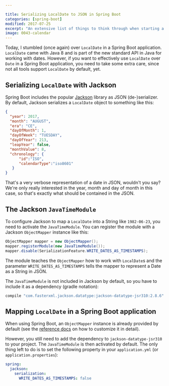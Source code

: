 ```yaml
---

title: Serializing LocalDate to JSON in Spring Boot
categories: [spring-boot]
modified: 2017-07-25
excerpt: "An extensive list of things to think through when starting a new Java-based software project."
image: 0043-calendar
---
```




Today, I stumbled (once again) over `LocalDate` in a Spring Boot application. `LocalDate` came with Java
8 and is part of the new standard API in Java for working with dates. However, if you want to effectively
use `LocalDate` over `Date` in a Spring Boot application, you need to take some extra care, since not all tools support 
`LocalDate` by default, yet.

## Serializing `LocalDate` with Jackson 

Spring Boot includes the popular [Jackson](https://github.com/FasterXML/jackson) library 
as JSON (de-)serializer. By default, Jackson serializes a `LocalDate` object to something like this:

```JSON
{
  "year": 2017,
  "month": "AUGUST",
  "era": "CE",
  "dayOfMonth": 1,
  "dayOfWeek": "TUESDAY",
  "dayOfYear": 213,
  "leapYear": false,
  "monthValue": 8,
  "chronology": {
      "id":"ISO",
      "calendarType":"iso8601"
   }
}
```

That's a very verbose representation of a date in JSON, wouldn't you say? We're only really
interested in the year, month and day of month in this case, so that's exactly what should be 
contained in the JSON. 

## The Jackson `JavaTimeModule`

To configure Jackson to map a `LocalDate` into a String like `1982-06-23`, you need to activate
the `JavaTimeModule`. You can register the module with a Jackson `ObjectMapper`
instance like this:

```java
ObjectMapper mapper = new ObjectMapper();
mapper.registerModule(new JavaTimeModule());
mapper.disable(SerializationFeature.WRITE_DATES_AS_TIMESTAMPS);
```

The module teaches the `ObjectMapper` how to work with `LocalDate`s and the parameter 
`WRITE_DATES_AS_TIMESTAMPS` tells the mapper to represent a Date as a String in JSON.

The `JavaTimeModule` is not included in Jackson by default, so you have to include it as a dependency
(gradle notation):

```java
compile "com.fasterxml.jackson.datatype:jackson-datatype-jsr310:2.8.6"
```

## Mapping `LocalDate` in a Spring Boot application

When using Spring Boot, an `ObjectMapper` instance is already provided by default (see the 
[reference docs](https://docs.spring.io/spring-boot/docs/current-SNAPSHOT/reference/htmlsingle/#howto-customize-the-jackson-objectmapper)
on how to customize it in detail). 

However, you still need to add the dependency to `jackson-datatype-jsr310` to your project.
The `JavaTimeModule` is then activated by default. The only thing left to do is to set the following
property in your `application.yml` (or `application.properties`):

```yaml
spring:
  jackson:
    serialization:
      WRITE_DATES_AS_TIMESTAMPS: false
```
